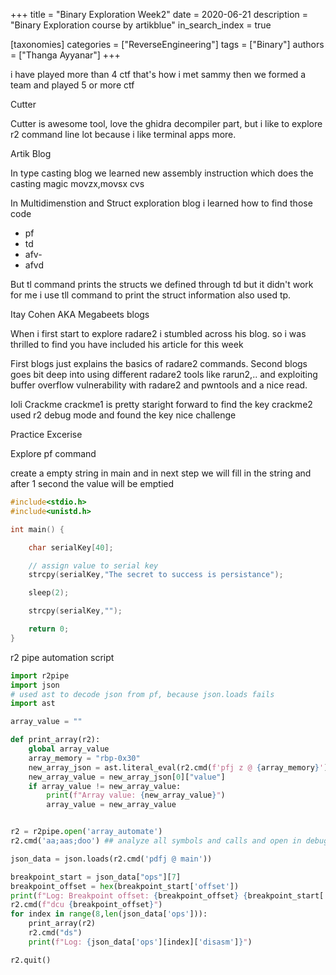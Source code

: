 +++
title = "Binary Exploration Week2"
date = 2020-06-21
description = "Binary Exploration course by artikblue"
in_search_index = true

[taxonomies]
categories = ["ReverseEngineering"]
tags = ["Binary"]
authors = ["Thanga Ayyanar"]
+++

i have played more than 4 ctf that's how i met sammy then we formed a team and 
played 5 or more ctf 

Cutter

Cutter is awesome tool, love the ghidra decompiler part, but i like to explore 
r2 command line lot because i like terminal apps more.

Artik Blog

In type casting blog we learned new assembly instruction which does the casting magic
 movzx,movsx
 cvs

In Multidimenstion and Struct exploration blog i learned how to find those code 
- pf
- td
- afv-
- afvd

But tl command prints the structs we defined through td but it didn't work for me 
i use tll command to print the struct information also used tp.

Itay Cohen AKA Megabeets blogs

When i first start to explore radare2 i stumbled across his blog.
so i was thrilled to find you have included his article for this week

First blogs just explains the basics of radare2 commands.
Second blogs goes bit deep into using different radare2 tools like rarun2,.. and 
exploiting buffer overflow vulnerability with radare2 and pwntools and a nice read.

Ioli Crackme
crackme1 is pretty staright forward to find the key
crackme2 used r2 debug mode and found the key nice challenge

Practice Excerise

Explore pf command 

create a empty string in main and in next step we will fill in the string and after 1 second the value will be emptied
```c
#include<stdio.h>
#include<unistd.h>

int main() {

    char serialKey[40];

    // assign value to serial key
    strcpy(serialKey,"The secret to success is persistance");

    sleep(2);

    strcpy(serialKey,"");

    return 0;
}

```

r2 pipe automation script
```python
import r2pipe
import json
# used ast to decode json from pf, because json.loads fails
import ast

array_value = ""

def print_array(r2):
    global array_value
    array_memory = "rbp-0x30"
    new_array_json = ast.literal_eval(r2.cmd(f'pfj z @ {array_memory}'))
    new_array_value = new_array_json[0]["value"]
    if array_value != new_array_value:
        print(f"Array value: {new_array_value}")
        array_value = new_array_value


r2 = r2pipe.open('array_automate')
r2.cmd('aa;aas;doo') ## analyze all symbols and calls and open in debug mode

json_data = json.loads(r2.cmd('pdfj @ main'))

breakpoint_start = json_data["ops"][7]
breakpoint_offset = hex(breakpoint_start['offset'])
print(f"Log: Breakpoint offset: {breakpoint_offset} {breakpoint_start['disasm']}")
r2.cmd(f"dcu {breakpoint_offset}")
for index in range(8,len(json_data['ops'])):
    print_array(r2)
    r2.cmd("ds")
    print(f"Log: {json_data['ops'][index]['disasm']}")

r2.quit()
```
